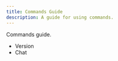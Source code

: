 ```yaml
---
title: Commands Guide
description: A guide for using commands.
---
```


Commands guide.

- Version
- Chat
